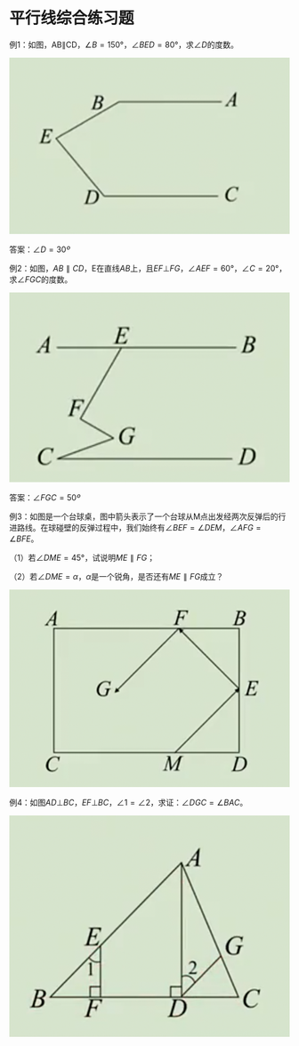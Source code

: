 # 平行线综合练习题

例1：如图，AB∥CD，$∠B=150°$，$∠BED=80°$，求$∠D$的度数。

![image-20250212090529439](img/image26.png)

答案：$∠D=30º$



例2：如图，$AB∥CD$，E在直线$AB$上，且$EF⊥FG$，$∠AEF=60°$，$∠C=20°$，求$∠FGC$的度数。

![image-20250212090721418](img/image27.png)

答案：$∠FGC=50º$



例3：如图是一个台球桌，图中箭头表示了一个台球从M点出发经两次反弹后的行进路线。在球碰壁的反弹过程中，我们始终有$∠BEF= ∠DEM$，$∠AFG=∠BFE$。

（1）若$∠DME=45°$，试说明$ME∥FG$；

（2）若$∠DME=α$，$α$是一个锐角，是否还有$ME∥FG$成立？

![image-20250212090933540](img/image28.png)



例4：如图$AD⊥BC$，$EF⊥BC$，$∠1=∠2$，求证：$∠DGC=∠BAC$。

![image-20250212091324414](img/image29.png)